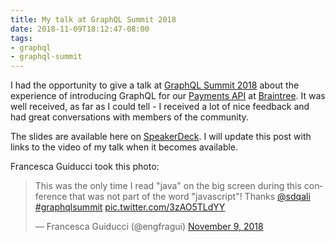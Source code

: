 ```yaml
---
title: My talk at GraphQL Summit 2018
date: 2018-11-09T18:12:47-08:00
tags:
- graphql
- graphql-summit
---
```

I had the opportunity to give a talk at [GraphQL Summit 2018](https://summit.graphql.com/) about the experience of introducing GraphQL for our [Payments API](https://graphql.braintreepayments.com/) at [Braintree](https://www.braintreepayments.com/). It was well received, as far as I could tell - I received a lot of nice feedback and had great conversations with members of the community.

The slides are available here on [SpeakerDeck](https://speakerdeck.com/sdqali/graphql-for-a-payments-api). I will update this post with links to the video of my talk when it becomes available.

Francesca Guiducci took this photo:
<blockquote class="twitter-tweet" data-lang="en"><p lang="en" dir="ltr">This was the only time I read &quot;java&quot; on the big screen during this conference that was not part of the word &quot;javascript&quot;! Thanks <a href="https://twitter.com/sdqali?ref_src=twsrc%5Etfw">@sdqali</a> <a href="https://twitter.com/hashtag/graphqlsummit?src=hash&amp;ref_src=twsrc%5Etfw">#graphqlsummit</a> <a href="https://t.co/3zAO5TLdYY">pic.twitter.com/3zAO5TLdYY</a></p>&mdash; Francesca Guiducci (@engfragui) <a href="https://twitter.com/engfragui/status/1060683834058956800?ref_src=twsrc%5Etfw">November 9, 2018</a></blockquote>
<script async src="https://platform.twitter.com/widgets.js" charset="utf-8"></script>
